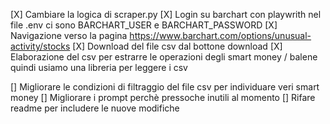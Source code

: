 [X] Cambiare la logica di scraper.py
    [X] Login su barchart con playwrith nel file .env ci sono BARCHART_USER e BARCHART_PASSWORD
    [X] Navigazione verso la pagina https://www.barchart.com/options/unusual-activity/stocks
    [X] Download del file csv dal bottone <a class="toolbar-button download ng-isolate-scope" data-bc-download-button="  Unusual Stock Options Activity  "> <i class="bc-glyph-download"></i> <span>download</span></a>
    [X] Elaborazione del csv per estrarre le operazioni degli smart money / balene quindi usiamo una libreria per leggere i csv

[] Migliorare le condizioni di filtraggio del file csv per individuare veri smart money
[] Migliorare i prompt perchè pressoche inutili al momento
[] Rifare readme per includere le nuove modifiche